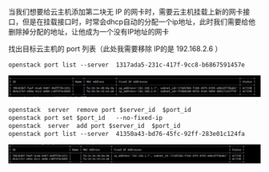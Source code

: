 当我们想要给云主机添加第二块无 IP 的网卡时，需要云主机挂载上新的网卡接口，但是在挂载接口时，时常会dhcp自动的分配一个ip地址，此时我们需要给他删除掉分配的地址，让他成为一个没有IP地址的网卡



找出目标云主机的 port 列表（此处我需要移除 IP的是 192.168.2.6 ）

```shell 
openstack port list --server  1317ada5-231c-417f-9cc8-b6867591457e
```

![](删除网卡自动分配的fix-ip/1.jpg)



```shell
openstack  server  remove port $server_id  $port_id
openstack port set $port_id   --no-fixed-ip
openstack  server  add port $server_id  $port_id
openstack port list --server  41350a43-bd76-45fc-92ff-283e01c124fa
```

![](删除网卡自动分配的fix-ip/2.jpg)

